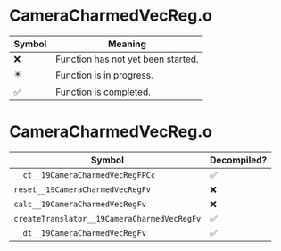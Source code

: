 # CameraCharmedVecReg.o
| Symbol | Meaning 
| ------------- | ------------- 
| :x: | Function has not yet been started. 
| :eight_pointed_black_star: | Function is in progress. 
| :white_check_mark: | Function is completed. 


# CameraCharmedVecReg.o
| Symbol | Decompiled? |
| ------------- | ------------- |
| `__ct__19CameraCharmedVecRegFPCc` | :white_check_mark: |
| `reset__19CameraCharmedVecRegFv` | :x: |
| `calc__19CameraCharmedVecRegFv` | :x: |
| `createTranslator__19CameraCharmedVecRegFv` | :white_check_mark: |
| `__dt__19CameraCharmedVecRegFv` | :white_check_mark: |
